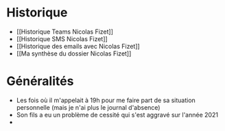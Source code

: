 # Historique
- [[Historique Teams Nicolas Fizet]]
- [[Historique SMS Nicolas Fizet]]
- [[Historique des emails avec Nicolas Fizet]]
- [[Ma synthèse du dossier Nicolas Fizet]]


# Généralités
- Les fois où il m'appelait à 19h pour me faire part de sa situation personnelle (mais je n'ai plus le journal d'absence)
- Son fils a eu un problème de cessité qui s'est aggravé sur l'année 2021
- 

